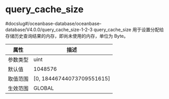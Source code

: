 query_cache_size 
=====================================
#docslug#/oceanbase-database/oceanbase-database/V4.0.0/query_cache_size-1-2-3
query_cache_size 用于设置分配给存储历史查询结果的内存，即尚未使用的内存，单位为 Byte。


| **属性** |           **描述**            |
|--------|-----------------------------|
| 参数类型   | uint                        |
| 默认值    | 1048576                     |
| 取值范围   | \[0, 18446744073709551615\] |
| 生效范围   | GLOBAL                      |



